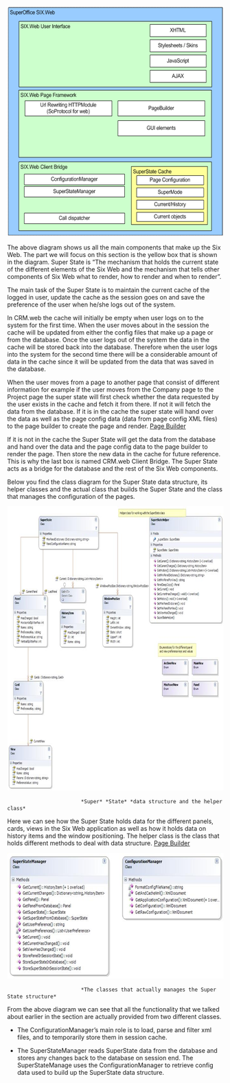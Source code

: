 <properties date="2016-06-24"
SortOrder="7"
/>

<img src="../Super%20State_files/image001.gif" width="576" height="536" />

The above diagram shows us all the main components that make up the Six Web. The part we will focus on this section is the yellow box that is shown in the diagram. Super State is “The mechanism that holds the current state of the different elements of the Six Web and the mechanism that tells other components of Six Web what to render, how to render and when to render”.

The main task of the Super State is to maintain the current cache of the logged in user, update the cache as the session goes on and save the preference of the user when he/she logs out of the system.

In CRM.web the cache will initially be empty when user logs on to the system for the first time. When the user moves about in the session the cache will be updated from either the config files that make up a page or from the database. Once the user logs out of the system the data in the cache will be stored back into the database. Therefore when the user logs into the system for the second time there will be a considerable amount of data in the cache since it will be updated from the data that was saved in the database.

When the user moves from a page to another page that consist of different information for example if the user moves from the Company page to the Project page the super state will first check whether the data requested by the user exists in the cache and fetch it from there. If not it will fetch the data from the database. If it is in the cache the super state will hand over the data as well as the page config data (data from page config XML files) to the page builder to create the page and render.  [Page Builder](../PageBuilder%20config%20files/PageBuilder%20config%20files.md)

If it is not in the cache the Super State will get the data from the database and hand over the data and the page config data to the page builder to render the page. Then store the new data in the cache for future reference. This is why the last box is named CRM.web Client Bridge. The Super State acts as a bridge for the database and the rest of the Six Web components. 

Below you find the class diagram for the Super State data structure, its helper classes and the actual class that builds the Super State and the class that manages the configuration of the pages.

<img src="../Super%20State_files/image002.jpg" width="847" height="662" />

                            *Super* *State* *data structure and the helper class*

 

Here we can see how the Super State holds data for the different panels, cards, views in the Six Web application as well as how it holds data on history items and the window positioning. The helper class is the class that holds different methods to deal with data structure. [Page Builder](../PageBuilder%20config%20files/Page%20config%20files.md)

<img src="../Super%20State_files/image003.jpg" width="680" height="293" />

                            *The classes that actually manages the Super State structure*

From the above diagram we can see that all the functionality that we talked about earlier in the section are actually provided from two different classes.

* The ConfigurationManager’s main role is to load, parse and filter xml files, and to temporarily store them in session cache.

 

* The SuperStateManager reads SuperState data from the database and stores any changes back to the database on session end. The SuperStateManage uses the ConfigurationManager to retrieve config data used to build up the SuperState data structure.
